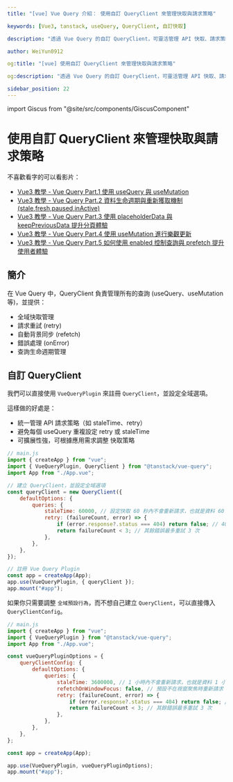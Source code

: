 ```yaml
---
title: "[vue] Vue Query 介紹： 使用自訂 QueryClient 來管理快取與請求策略"

keywords: [Vue3, tanstack, useQuery, QueryClient, 自訂快取]

description: "透過 Vue Query 的自訂 QueryClient，可靈活管理 API 快取、請求策略。"

author: WeiYun0912

og:title: "[vue] 使用自訂 QueryClient 來管理快取與請求策略"

og:description: "透過 Vue Query 的自訂 QueryClient，可靈活管理 API 快取、請求策略。"

sidebar_position: 22
---
```


import Giscus from "@site/src/components/GiscusComponent"

# 使用自訂 QueryClient 來管理快取與請求策略

不喜歡看字的可以看影片：

-   [Vue3 教學 - Vue Query Part.1 使用 useQuery 與 useMutation](https://www.youtube.com/watch?v=7MDI54nlEbc)
-   [Vue3 教學 - Vue Query Part.2 資料生命週期與重新獲取機制 (stale,fresh,paused,inActive)](https://www.youtube.com/watch?v=pxHSArLEvgs)
-   [Vue3 教學 - Vue Query Part.3 使用 placeholderData 與 keepPreviousData 提升分頁體驗](https://www.youtube.com/watch?v=skJWxXDljS0)
-   [Vue3 教學 - Vue Query Part.4 使用 useMutation 進行樂觀更新](https://www.youtube.com/watch?v=I-qGvLln-pg)
-   [Vue3 教學 - Vue Query Part.5 如何使用 enabled 控制查詢與 prefetch 提升使用者體驗](https://www.youtube.com/watch?v=8TpZAL-E6gs)

## 簡介

在 Vue Query 中，QueryClient 負責管理所有的查詢 (useQuery、useMutation 等)，並提供：

-   全域快取管理
-   請求重試 (retry)
-   自動背景同步 (refetch)
-   錯誤處理 (onError)
-   查詢生命週期管理

## 自訂 QueryClient

我們可以直接使用 `VueQueryPlugin` 來註冊 `QueryClient`，並設定全域選項。

這樣做的好處是：

-   統一管理 API 請求策略（如 staleTime、retry）
-   避免每個 useQuery 重複設定 retry 或 staleTime
-   可擴展性強，可根據應用需求調整 快取策略

```js title="main.js" showLineNumbers
// main.js
import { createApp } from "vue";
import { VueQueryPlugin, QueryClient } from "@tanstack/vue-query";
import App from "./App.vue";

// 建立 QueryClient，並設定全域選項
const queryClient = new QueryClient({
    defaultOptions: {
        queries: {
            staleTime: 60000, // 設定快取 60 秒內不會重新請求，也就是資料 60 秒內不會過期(fresh)
            retry: (failureCount, error) => {
                if (error.response?.status === 404) return false; // 404 不重試
                return failureCount < 3; // 其餘錯誤最多重試 3 次
            },
        },
    },
});

// 註冊 Vue Query Plugin
const app = createApp(App);
app.use(VueQueryPlugin, { queryClient });
app.mount("#app");
```

如果你只需要調整 `全域預設行為`，而不想自己建立 `QueryClient`，可以直接傳入 `QueryClientConfig`。

```js title="main.js" showLineNumbers
// main.js
import { createApp } from "vue";
import { VueQueryPlugin } from "@tanstack/vue-query";
import App from "./App.vue";

const vueQueryPluginOptions = {
    queryClientConfig: {
        defaultOptions: {
            queries: {
                staleTime: 3600000, // 1 小時內不會重新請求，也就是資料 1 小時內不會過期(fresh)
                refetchOnWindowFocus: false, // 預設不在視窗聚焦時重新請求
                retry: (failureCount, error) => {
                    if (error.response?.status === 404) return false; // 404 不重試
                    return failureCount < 3; // 其餘錯誤最多重試 3 次
                },
            },
        },
    },
};

const app = createApp(App);

app.use(VueQueryPlugin, vueQueryPluginOptions);
app.mount("#app");
```

<Giscus />
